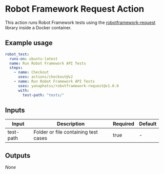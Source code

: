 # Robot Framework Request Action

This action runs Robot Framework tests using the [robotframework-request](https://github.com/Marketionist/robotframework-requests) library inside a Docker container.

## Example usage

```yaml
robot_test:
  runs-on: ubuntu-latest
  name: Run Robot Framework API Tests
  steps:
    - name: Checkout
      uses: actions/checkout@v2
    - name: Run Robot Framework API Tests
      uses: yanaphatss/robotframework-request@v1.0.0
      with:
        test-path: "tests/"
```

## Inputs

| Input      | Description                             | Required | Default |
|------------|-----------------------------------------|----------|---------|
| test-path  | Folder or file containing test cases    | true     | -       |

## Outputs

_None_
